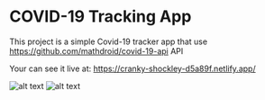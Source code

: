 # COVID-19 Tracking App

This project is a simple Covid-19 tracker app that use 
https://github.com/mathdroid/covid-19-api API

Your can see it live at:
https://cranky-shockley-d5a89f.netlify.app/

![alt text](https://www.dropbox.com/s/c9rmqd3laruwtzv/Capture.JPG "Screenshot 1")
![alt text](https://www.dropbox.com/s/sn7lvoph13c2m7w/Capture2.JPG "Screenshot 2")

